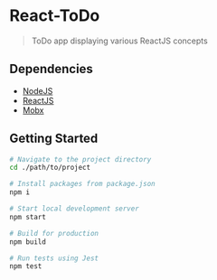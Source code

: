 # React-ToDo
> ToDo app displaying various ReactJS concepts

## Dependencies
* [NodeJS](https://nodejs.org/en/)
* [ReactJS](https://reactjs.org/)
* [Mobx](https://github.com/mobxjs/mobx)

## Getting Started
```bash
# Navigate to the project directory
cd ./path/to/project

# Install packages from package.json
npm i

# Start local development server
npm start

# Build for production
npm build

# Run tests using Jest
npm test
```
